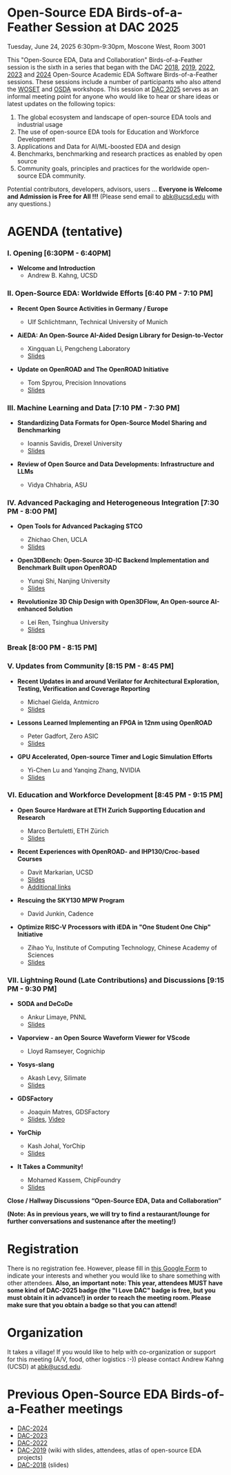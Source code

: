 # Open-Source EDA Birds-of-a-Feather Session at DAC 2025

Tuesday, June 24, 2025 6:30pm-9:30pm, Moscone West, Room 3001

This "Open-Source EDA, Data and Collaboration" Birds-of-a-Feather session is the sixth in a series that began with the DAC [2018](https://drive.google.com/open?id=1m8ZJEvfLcUhiL1KX7rj18gzi-zLhI6P2), [2019](https://github.com/The-OpenROAD-Project/Birds-of-a-Feather-Open-Source-Academic-EDA-Software/wiki/DAC-2019-Birds-of-a-Feather:-Open-Source-Academic-EDA-Software), [2022](./README_2022.md), [2023](./README_2023.md) and [2024](./README_2024.md) Open-Source Academic EDA Software Birds-of-a-Feather sessions. These sessions include a number of participants who also attend the [WOSET](https://woset-workshop.github.io/) and [OSDA](https://osda.ws/) workshops. This session at [DAC 2025](https://www.dac.com/) serves as an informal meeting point for anyone who would like to hear or share ideas or latest updates on the following topics:
1. The global ecosystem and landscape of open-source EDA tools and industrial usage
2. The use of open-source EDA tools for Education and Workforce Development
3. Applications and Data for AI/ML-boosted EDA and design
4. Benchmarks, benchmarking and research practices as enabled by open source
5. Community goals, principles and practices for the worldwide open-source EDA community.
  
Potential contributors, developers, advisors, users … **Everyone is Welcome and Admission is Free for All !!!** (Please send email to [abk@ucsd.edu](mailto:abk@ucsd.edu) with any questions.)

# AGENDA (tentative)

### I. Opening [6:30PM - 6:40PM]
- **Welcome and Introduction**
  - Andrew B. Kahng, UCSD
    
### II. Open-Source EDA: Worldwide Efforts [6:40 PM - 7:10 PM]
- **Recent Open Source Activities in Germany / Europe**
  - Ulf Schlichtmann, Technical University of Munich 

- **AiEDA: An Open-Source AI-Aided Design Library for Design-to-Vector**
  - Xingquan Li, Pengcheng Laboratory
  - [Slides](https://github.com/open-source-eda-birds-of-a-feather/open-source-eda-birds-of-a-feather.github.io/blob/main/doc/slides_2025/25-DAC-BoF_iEDA-v2.pdf)
    
- **Update on OpenROAD and The OpenROAD Initiative**
  - Tom Spyrou, Precision Innovations
  - [Slides](https://github.com/open-source-eda-birds-of-a-feather/open-source-eda-birds-of-a-feather.github.io/blob/main/doc/slides_2025/DAC%202025%20Birds%20of%20a%20Feather%20-%20Spyrou%20(final).pdf)

### III. Machine Learning and Data [7:10 PM - 7:30 PM]
- **Standardizing Data Formats for Open-Source Model Sharing and Benchmarking**
  - Ioannis Savidis, Drexel University
  - [Slides](https://github.com/open-source-eda-birds-of-a-feather/open-source-eda-birds-of-a-feather.github.io/blob/main/doc/slides_2025/Savidis_BOF.pdf)

- **Review of Open Source and Data Developments: Infrastructure and LLMs**
  - Vidya Chhabria, ASU

### IV. Advanced Packaging and Heterogeneous Integration [7:30 PM - 8:00 PM]
- **Open Tools for Advanced Packaging STCO**
  - Zhichao Chen,  UCLA
  - [Slides](https://github.com/open-source-eda-birds-of-a-feather/open-source-eda-birds-of-a-feather.github.io/blob/main/doc/slides_2025/62DAC_BOE_YAP_CATCH_Zhichao_Chen.pdf)

- **Open3DBench: Open-Source 3D-IC Backend Implementation and Benchmark Built upon OpenROAD**
  - Yunqi Shi,  Nanjing University
  - [Slides](https://github.com/open-source-eda-birds-of-a-feather/open-source-eda-birds-of-a-feather.github.io/blob/main/doc/slides_2025/Open3DBench.pdf)

- **Revolutionize 3D Chip Design with Open3DFlow, An Open-source AI-enhanced Solution**
  - Lei Ren, Tsinghua University
  - [Slides](https://github.com/open-source-eda-birds-of-a-feather/open-source-eda-birds-of-a-feather.github.io/blob/main/doc/slides_2025/Open3DIC_2025DAC_LeiREN_Tsinghua.pdf)

### Break [8:00 PM - 8:15 PM] 

### V. Updates from Community [8:15 PM - 8:45 PM]
- **Recent Updates in and around Verilator for Architectural Exploration, Testing, Verification and Coverage Reporting**
  - Michael Gielda, Antmicro
  - [Slides](https://github.com/open-source-eda-birds-of-a-feather/open-source-eda-birds-of-a-feather.github.io/blob/main/doc/slides_2025/Recent%20updates%20in%20Verilator.pdf)

- **Lessons Learned Implementing an FPGA in 12nm using OpenROAD**
  - Peter Gadfort,  Zero ASIC
  - [Slides](https://github.com/open-source-eda-birds-of-a-feather/open-source-eda-birds-of-a-feather.github.io/blob/main/doc/slides_2025/2025DAC-BOF-Zero-ASIC.pdf)

- **GPU Accelerated, Open-source Timer and Logic Simulation Efforts**
  - Yi-Chen Lu and Yanqing Zhang, NVIDIA
  - [Slides](https://github.com/open-source-eda-birds-of-a-feather/open-source-eda-birds-of-a-feather.github.io/blob/main/doc/slides_2025/DAC2025_GPU%20AcceleratedOpen-sourceTimerAndLogicSimulationEfforts.pdf)

### VI. Education and Workforce Development [8:45 PM - 9:15 PM]
- **Open Source Hardware at ETH Zurich Supporting Education and Research**
  - Marco Bertuletti, ETH Zürich
  - [Slides](https://github.com/open-source-eda-birds-of-a-feather/open-source-eda-birds-of-a-feather.github.io/blob/main/doc/slides_2025/BOF25_PULP_mbertuletti.pdf)

- **Recent Experiences with OpenROAD- and IHP130/Croc-based Courses**
  - Davit Markarian, UCSD
  - [Slides](https://github.com/open-source-eda-birds-of-a-feather/open-source-eda-birds-of-a-feather.github.io/blob/main/doc/slides_2025/DAC25%20Recent%20Experiences%20Markarian-v3a.pdf)
  - [Additional links](https://github.com/open-source-eda-birds-of-a-feather/open-source-eda-birds-of-a-feather.github.io/blob/main/doc/slides_2025/dac25_markarian_redist.md)

- **Rescuing the SKY130 MPW Program**
  - David Junkin, Cadence

- **Optimize RISC-V Processors with iEDA in "One Student One Chip" Initiative**
  - Zihao Yu, Institute of Computing Technology, Chinese Academy of Sciences
  - [Slides](https://github.com/open-source-eda-birds-of-a-feather/open-source-eda-birds-of-a-feather.github.io/blob/main/doc/slides_2025/One%20Student%20One%20Chip-en.pdf)

### VII. Lightning Round (Late Contributions) and Discussions [9:15 PM - 9:30 PM]
- **SODA and DeCoDe**
  - Ankur Limaye, PNNL
  - [Slides](https://github.com/open-source-eda-birds-of-a-feather/open-source-eda-birds-of-a-feather.github.io/blob/main/doc/slides_2025/SODA_DeCoDe_AnkurLimaye.pdf)
  
- **Vaporview - an Open Source Waveform Viewer for VScode**
  - Lloyd Ramseyer, Cognichip
    
- **Yosys-slang**
  - Akash Levy, Silimate
  - [Slides](https://github.com/open-source-eda-birds-of-a-feather/open-source-eda-birds-of-a-feather.github.io/blob/main/doc/slides_2025/yosys-slang-dac-bof.pdf)

- **GDSFactory**
  - Joaquin Matres, GDSFactory
  - [Slides](https://github.com/open-source-eda-birds-of-a-feather/open-source-eda-birds-of-a-feather.github.io/blob/main/doc/slides_2025/gdsfactory%20latchup%202025%20-%20Joaquin%20Matres.pdf), [Video](https://www.youtube.com/watch?v=us3pRlTQ2o4)

- **YorChip**
  - Kash Johal, YorChip
  - [Slides](https://github.com/open-source-eda-birds-of-a-feather/open-source-eda-birds-of-a-feather.github.io/blob/main/doc/slides_2025/YorChipOpenRoadShort.pdf)
    
- **It Takes a Community!**
  - Mohamed Kassem, ChipFoundry
  - [Slides](https://github.com/open-source-eda-birds-of-a-feather/open-source-eda-birds-of-a-feather.github.io/blob/main/doc/slides_2025/dac-2025-bof.kassem.pdf)


**Close / Hallway Discussions “Open-Source EDA, Data and Collaboration”**

**(Note: As in previous years, we will try to find a restaurant/lounge for further conversations and sustenance after the meeting!)**


# Registration
There is no registration fee. However, please fill in [this Google Form](https://forms.gle/Xp9o7rtfrFihACqNA) to indicate your interests and whether you would like to share something with other attendees. **Also, an important note: This year, attendees MUST have some kind of DAC-2025 badge (the "I Love DAC" badge is free, but you must obtain it in advance!) in order to reach the meeting room. Please make sure that you obtain a badge so that you can attend!**


# Organization
It takes a village! If you would like to help with co-organization or support for this meeting (A/V, food, other logistics :-)) please contact Andrew Kahng (UCSD) at [abk@ucsd.edu](mailto:abk@ucsd.edu).


# Previous Open-Source EDA Birds-of-a-Feather meetings
- [DAC-2024](./README_2024.md)
- [DAC-2023](./README_2023.md)
- [DAC-2022](./README_2022.md)
- [DAC-2019](https://github.com/The-OpenROAD-Project/Birds-of-a-Feather-Open-Source-Academic-EDA-Software/wiki/DAC-2019-Birds-of-a-Feather:-Open-Source-Academic-EDA-Software) (wiki with slides, attendees, atlas of open-source EDA projects)
- [DAC-2018](https://drive.google.com/open?id=1m8ZJEvfLcUhiL1KX7rj18gzi-zLhI6P2) (slides)
